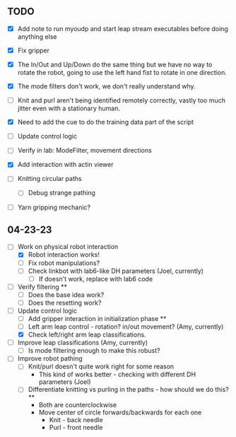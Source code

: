 ## TODO

- [x] Add note to run myoudp and start leap stream executables before doing anything else
- [x] Fix gripper
- [x] The In/Out and Up/Down do the same thing but we have no way to rotate the robot, going to use the left hand fist to rotate in one direction.
- [x] The mode filters don't work, we don't really understand why. 
- [ ] Knit and purl aren't being identified remotely correctly, vastly too much jitter even with a stationary human.
- [x] Need to add the cue to do the training data part of the script
- [ ] Update control logic
- [ ] Verify in lab: ModeFilter, movement directions
- [x] Add interaction with actin viewer
- [ ] Knitting circular paths
    - [ ] Debug strange pathing
- [ ] Yarn gripping mechanic?


## 04-23-23
- [ ] Work on physical robot interaction
    - [x] Robot interaction works!
    - [ ] Fix robot manipulations?
    - [ ] Check linkbot with lab6-like DH parameters (Joel, currently)
        - [ ] If doesn't work, replace with lab6 code
- [ ] Verify filtering **
    - [ ] Does the base idea work?
    - [ ] Does the resetting work?
- [ ] Update control logic
    - [ ] Add gripper interaction in initialization phase **
    - [ ] Left arm leap control - rotation? in/out movement? (Amy, currently)
    - [x] Check left/right arm leap classifications.
- [ ] Improve leap classifications (Amy, currently)
    - [ ] Is mode filtering enough to make this robust?
- [ ] Improve robot pathing
    - [ ] Knit/purl doesn't quite work right for some reason
        - This kind of works better - checking with different DH parameters (Joel)
    - [ ] Differentiate knitting vs purling in the paths - how should we do this? **
        - Both are counterclockwise
        - Move center of circle forwards/backwards for each one
            - Knit - back needle
            - Purl - front needle